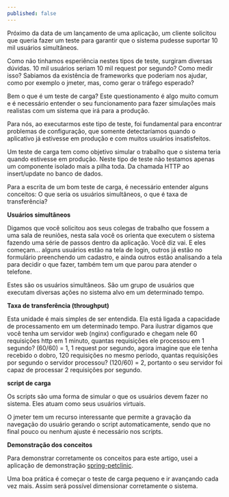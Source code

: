 ```yaml
---
published: false
---
```

Próximo da data de um lançamento de uma aplicação, um cliente solicitou que queria fazer um teste para garantir que o sistema pudesse suportar 10 mil usuários simultâneos. 

Como não tinhamos esperiência nestes tipos de teste, surgiram diversas dúvidas. 10 mil usuários seriam 10 mil request por segundo? Como medir isso? Sabiamos da existência de frameworks que poderiam nos ajudar, como por exemplo o jmeter, mas, como gerar o tráfego esperado?

Bem o que é um teste de carga? Este questionamento é algo muito comum e é necessário entender o seu funcionamento para fazer simulações mais realistas com um sistema que irá para a produção.

Para nós, ao executarmos este tipo de teste, foi fundamental para encontrar problemas de configuração, que somente detectaríamos quando o aplicativo já estivesse em produção e com muitos usuários insatisfeitos.

Um teste de carga tem como objetivo simular o trabalho que o sistema teria quando estivesse em produção. Neste tipo de teste não testamos apenas um componente isolado mais a pilha toda. Da chamada HTTP ao insert/update no banco de dados.

Para a escrita de um bom teste de carga, é necessário entender alguns conceitos: O que seria os usuários simultâneos, o que é taxa de transferência? 

**Usuários simultâneos**

Digamos que você solicitou aos seus colegas de trabalho que fossem a uma sala de reuniões, nesta sala você os orienta que executem o sistema fazendo uma série de passos dentro da aplicação. Você diz vai. E eles começam... alguns usuários estão na tela de login, outros já estão no formulário preenchendo um cadastro, e ainda outros estão analisando a tela para decidir o que fazer, também tem um que parou para atender o telefone. 

Estes são os usuários simultâneos. São um grupo de usuários que executam diversas ações no sistema alvo em um determinado tempo.

**Taxa de transferência (throughput)**

Esta unidade é mais simples de ser entendida. Ela está ligada a capacidade de processamento em um determinado tempo. Para ilustrar digamos que você tenha um servidor web (nginx) configurado e chegam nele 60 requisições http em 1 minuto, quantas requisições ele processou em 1 segundo? (60/60) = 1, 1 request por segundo, agora imagine que ele tenha recebido o dobro, 120 requisições no mesmo período, quantas requisições por segundo o servidor processou? (120/60) = 2, portanto o seu servidor foi capaz de processar 2 requisições por segundo.

**script de carga**

Os scripts são uma forma de simular o que os usuários devem fazer no sistema. Eles atuam como seus usuários virtuais.

O jmeter tem um recurso interessante que permite a gravação da navegação do usuário gerando o script automaticamente, sendo que no final pouco ou nenhum ajuste é necessário nos scripts.

**Demonstração dos conceitos**

Para demonstrar corretamente os conceitos para este artigo, usei a aplicação de demonstração [spring-petclinic](https://github.com/spring-projects/spring-petclinic).

Uma boa prática é começar o teste de carga pequeno e ir avançando cada vez mais. Assim será possível dimensionar corretamente o sistema.






